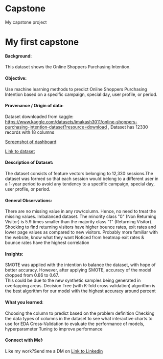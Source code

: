 # Capstone
My capstone project
# My first capstone
#### Background:
This dataset shows the Online Shoppers Purchasing Intention.

#### Objective:
Use machine learning methods to predict Online Shoppers Purchasing Intention based on a specific campaign, special day, user profile, or period.

#### Provenance / Origin of data:
Dataset downloaded from kaggle: https://www.kaggle.com/datasets/imakash3011/online-shoppers-purchasing-intention-dataset?resource=download ,
Dataset has 12330 records with 18 columns

[Screenshot of dashboard](https://i.imgur.com/Pi2AVaR.png)

[Link to dataset](https://www.kaggle.com/datasets/imakash3011/online-shoppers-purchasing-intention-dataset?resource=download)

#### Description of Dataset:
The dataset consists of feature vectors belonging to 12,330 sessions.The dataset was formed so that each session would belong to a different user in a 1-year period to avoid any tendency to a specific campaign, special day, user
profile, or period.

#### General Observations:
There are no missing value in any row/column. Hence, no need to treat the missing values.
Imbalanced dataset.  The minority class "0" (Non Returning Visitor) is 5.9 times smaller than the majority class "1" (Returning Visitor).
Shocking to find returning visitors have higher bounce rates, exit rates and lower page values as compared to new visitors. Probably more familiar with the website, know what they want
Noticed from heatmap exit rates & bounce rates have the highest correlation

#### Insights:
SMOTE was applied with the intention to balance the dataset, with hope of better accuracy.  However, after applying SMOTE, accuracy of the model dropped from 0.86 to 0.67.  
This could be due to the new synthetic samples being generated in overlapping areas.
Decision Tree (with K-fold cross validation) algorithm is the best algorithm for our model with the highest accuracy around percent

#### What you learned:
Choosing the column to predict based on the problem definition
Checking the data types of columns in the dataset to see what interactive charts to use for EDA
Cross-Validation to evaluate the performance of models, hyperparameter Tuning to improve performance

#### Connect with Me!:
Like my work?Send me a DM on
[Link to Linkedin](https://www.linkedin.com/in/zahid-salam-b79290137/)

